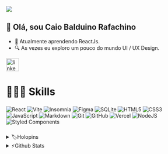 <img src="https://cdn.discordapp.com/attachments/1070908868969910387/1157506253766008863/card_presentation.png?ex=662c64b4&is=6619efb4&hm=7c9a613b036375f780e295beedd745f91d8ae5939523de1ac98a344518e31478&"/>
<h2>👋 Olá, sou Caio Balduino Rafachino</h2>

- 🌱 Atualmente aprendendo ReactJs.
- 🔍 As vezes eu exploro um pouco do mundo UI / UX Design.
  
<div align="left">
  <a href="https://www.linkedin.com/in/caio-balduino/" target="_blank">
    <img src="https://img.shields.io/static/v1?message=LinkedIn&logo=linkedin&label=&color=0077B5&logoColor=white&labelColor=&style=for-the-badge" height="35" alt="linkedin logo"  />
  </a>
</div>

###

<h1 align="left">🧑🏻‍💻 Skills</h1>

###
![React](https://img.shields.io/badge/react-%2320232a.svg?style=for-the-badge&logo=react&logoColor=%2361DAFB)
![Vite](https://img.shields.io/badge/vite-%23646CFF.svg?style=for-the-badge&logo=vite&logoColor=white)
![Insomnia](https://img.shields.io/badge/Insomnia-black?style=for-the-badge&logo=insomnia&logoColor=5849BE)
![Figma](https://img.shields.io/badge/figma-%23F24E1E.svg?style=for-the-badge&logo=figma&logoColor=white)
![SQLite](https://img.shields.io/badge/sqlite-%2307405e.svg?style=for-the-badge&logo=sqlite&logoColor=white)
![HTML5](https://img.shields.io/badge/html5-%23E34F26.svg?style=for-the-badge&logo=html5&logoColor=white)
![CSS3](https://img.shields.io/badge/css3-%231572B6.svg?style=for-the-badge&logo=css3&logoColor=white)
![JavaScript](https://img.shields.io/badge/javascript-%23323330.svg?style=for-the-badge&logo=javascript&logoColor=%23F7DF1E)
![Markdown](https://img.shields.io/badge/markdown-%23000000.svg?style=for-the-badge&logo=markdown&logoColor=white)
![Git](https://img.shields.io/badge/git-%23F05033.svg?style=for-the-badge&logo=git&logoColor=white)
![GitHub](https://img.shields.io/badge/github-%23121011.svg?style=for-the-badge&logo=github&logoColor=white)
![Vercel](https://img.shields.io/badge/vercel-%23000000.svg?style=for-the-badge&logo=vercel&logoColor=white)
![NodeJS](https://img.shields.io/badge/node.js-6DA55F?style=for-the-badge&logo=node.js&logoColor=white)
![Styled Components](https://img.shields.io/badge/styled--components-DB7093?style=for-the-badge&logo=styled-components&logoColor=white)
###

<details>
  <summary>🏷️Holopins</summary>
  
  <a href="https://holopin.io/@caiobaldur#">
    <img src="https://holopin.me/@caiobaldur#" alt="@caiobaldur#'s Holopin board" />
  </a>
</details>

<details>
  <summary>⚡Github Stats</summary>
  
  <a href="#">![Github stats](https://github-readme-stats.vercel.app/api?username=Caiobaldur&theme=blueberry&count_private=true&hide_border=true&line_height=20)</a>
  <a href="#">![Top Langs](https://github-readme-stats.vercel.app/api/top-langs/?username=Caiobaldur&layout=compact&theme=blueberry&count_private=true&hide_border=true)</a>
  <p align="left">
</p>
</details>


